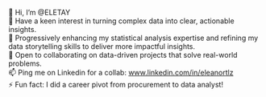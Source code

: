 👋 Hi, I’m @ELETAY <br>
👀 Have a keen interest in turning complex data into clear, actionable insights. <br>
🌱 Progressively enhancing my statistical analysis expertise and refining my data storytelling skills to deliver more impactful insights. <br>
💞️ Open to collaborating on data-driven projects that solve real-world problems. <br>
📫 Ping me on Linkedin for a collab: www.linkedin.com/in/eleanortlz <br>
⚡ Fun fact: I did a career pivot from procurement to data analyst! <br>

<!---
ELETAY/ELETAY is a ✨ special ✨ repository because its `README.md` (this file) appears on your GitHub profile.
You can click the Preview link to take a look at your changes.
--->
